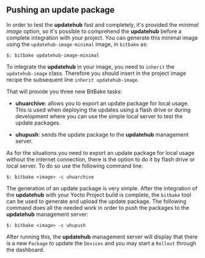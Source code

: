 ## Pushing an update package

In order to test the **updatehub** fast and completely, it's provided the *minimal image* option, so it's possible to comprehend the **updatehub** before a complete integration with your project. You can generate this minimal image using the `updatehub-image-minimal` image, in `bitbake` as:

```
$: bitbake updatehub-image-minimal
```

To integrate the **updatehub** in your image, you need to `inherit` the `updatehub-image` class. Therefore you should insert in the project image recipe the subsequent line `inherit updatehub-image`.

That will provide you three new BitBake tasks:

* **uhuarchive**: allows you to export an update package for local usage. This is used when deploying the updates using a flash drive or during development where you can use the simple local server to test the update packages.

* **uhupush**: sends the update package to the **updatehub** management server.

As for the situations you need to export an update package for local usage without the internet connection, there is the option to do it by flash drive or local server. To do so use the following command line:

```
$: bitbake <image> -c uhuarchive
```

The generation of an update package is very simple. After the integration of the **updatehub** with your Yocto Project build is complete, the `bitbake` tool can be used to generate and upload the update package. The following command does all the needed work in order to push the packages to the **updatehub** management server:

```
$: bitbake <image> -c uhupush
```

After running this, the **updatehub** management server will display that there is a new `Package` to update the `Devices` and you may start a `Rollout` through the dashboard.
